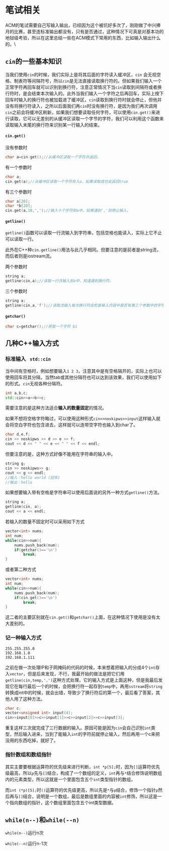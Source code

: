 # 笔试相关

ACM的笔试需要自己写输入输出，已经因为这个被坑好多次了，刚刚做了中兴捧月的比赛，甚至连标准输出都没有，只有是否通过，这种情况下可真是对基本功的地狱级考验，所以在这里总结一些在ACM模式下常用的东西，比如输入输出什么的。\



## `cin`的一些基本知识

当我们使用`cin`的时候，我们实际上是将其后面的字符读入缓冲区，`cin` 会无视空格、制表符等间隔符号，所以`cin`是无法直接读取换行符的。但如果我们输入一个正常字符再回车就可以识别到换行符，注意正常情况下当`cin`读取到间隔符或者换行符时，是会结束本次输入的。此外当我们输入一个字符之后再回车，实际上按下回车时输入的换行符也被加载进了缓冲区，`cin`读取到换行符时就会停止，但他并没有将换行符读入，之所以后面我们再`cin`时没有换行符，是因为我们再次调用`cin`之前会将缓冲区刷新，如果我们想要读取任何字符，可以使用`cin.get()`来进行读取，它可以无差别的从缓冲区读取一个字节的字符，我们可以利用这个函数来读取输入末尾的换行符来识别某一行输入的结束。

#### `cin.get()`

没有参数时

```cpp
char a=cin.get();//从缓冲区读取一个字符并返回。
```

有一个参数时

```cpp
char a;
cin.get(a);//从缓冲区读取一个字符存入a，如果读取成功会返回true
```

有三个参数时

```cpp
char a[20];
char *b[20];
cin.get(a,10,',');//输入十个字符到a中，如果遇到','则停止输入。
```

#### `getline()`

`getline()`函数可以读取一行流输入到字符串，包括空格也能读入，实际上它不止可以读取一行。

此外在C++种`cin.getline()`用法与此几乎相同。但要注意的是前者是string流，而后者则是iostream流。

两个参数时

```cpp
string a;
getline(cin,a);//读取一行流输入到a中，知道遇到换行符。
```

三个参数时

```cpp
string a;
getline(cin,a,'f');//读取流输入每次换行符会检查输入内容中是否有第三个参数中的字符，如果有则将该字符前所以的流输入存入到a中，包括之前的换行符。
```

#### `getchar()`

```cpp
char c=getchar();//获取一个字符 bi
```



## 几种C++输入方式

### 标准输入 ` std::cin`

当中间有空格时，例如想要输入`1 2 3`，注意其中是有空格隔开的，实际上也可以使用回车将其分隔，当然tab或其他分隔符也可以达到该效果，我们可以使用如下的形式。`cin`无视各种分隔符。

```cpp
int a,b,c;
std::cin>>a>>b>>c;
```

需要注意的是这种方法适合**输入的数量固定**的情况。

如果不想将空格字符略过，可以使用这种形式`cin>>noskipws>>input`这样输入就会将空白字符也包含进去，这样就可以连带空字符也输入到char了。

```cpp
char d,e,f;
cin >> noskipws >> d >> e >> f;
cout << d << " " << e << " " << f << endl;
```

但要注意的是，这种方式好像不能用在字符串的输入中。

```cpp
string g;
cin >> noskipws>> g;
cout << g << endl;
//输入：hello world (回车)
//输出：hello
```

如果想要输入带有空格是字符串可以使用后面说的另外一种方式`getline()`方法。

```cpp
string a;
getline(cin, a);
cout << a << endl;
```



若输入的数量不固定时可以采用如下方式

```cpp
vector<int> nums;
int num;
while(cin>>num){
    nums.push_back(num);
    if(getchar()=='\n')
        break;
}
```

或者第二种方式

```cpp
vector<int> nums;
int num;
while(cin>>num){
    nums.push_back(num);
    if(cin.get()=='\n')
        break;
}
```

这二者的主要区别就在`cin.get()`和`getchar()`上面，在这种情况下使用是没有太大差别的。

### 记一种输入方式

```
255.255.255.0
192.168.1.0
192.168.1.111
```



之前在做一次处理IP和子网掩码的代码的时候，本来想着把输入的分成4个`int`存入`vector`，但是后来发现，不行，我最开始的做法是把它们用`getline(cin,temp,'.')`这种方式处理，它的输入方式是上面这种，但是我最后发现它在每行最后一个的时候，会把换行符一起存到`temp`中，再用`sstream`将`string`转换成int中的时候，就会出错，导致少了换行符后的第一个，最后看了答案，其他人用了这种方法。

```cpp
char c;
vector<unsigned int> input(4);
cin>>input[0]>>c>>input[1]>>c>>input[2]>>c>>input[3];
```

重复这样三次就完成了三行数据的输入。原因可能是因为`cin`会自己识别`int`类型，然后输入进来，当到了能输入`int`的字符前就停止输入，然后再用一个c来把没用的东西吃掉，就好了。



### 指针数组和数组指针

其实主要要根据运算符的优先级来进行判断，`int *p[5];`时，因为`[]`运算符优先级最高，所以`p`先与`[]`结合，构成了一个数组的定义，`int`再与`*`结合修饰说明数组内的元素类型，所以这就是一个里面包含五个`int`类型指针的数组，

而`int (*p)[5];`时`()`运算符的优先级更高，所以先是`*`与`p`结合，修饰一个指针`p`然后再与`[]`结合，说明是一个数组，最后是数组里面的内容被`int`修饰，所以这是一个指向数组的指针，这个数组里面包含五个int类型数据。



## `while(n--)`和`while(--n)`

`while(n--)`运行n次

`while(--n)`运行n-1次